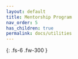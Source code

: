```yaml
---
layout: default
title: Mentorship Program
nav_order: 5
has_children: true
permalink: docs/utilities
---
```


{: .fs-6 .fw-300 }
